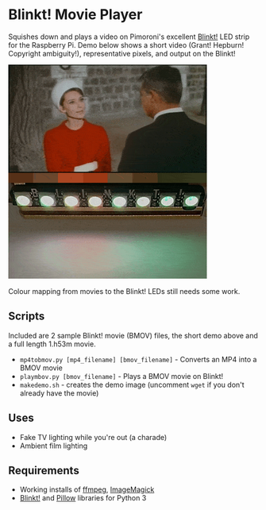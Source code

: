 # Blinkt! Movie Player

Squishes down and plays a video on Pimoroni's excellent [Blinkt!](https://shop.pimoroni.com/products/blinkt) LED strip for the Raspberry Pi. Demo below shows a short video (Grant! Hepburn! Copyright ambiguity!), representative pixels, and output on the Blinkt!

![Blinkt! Movie Player Demo](charadedemo.gif)

Colour mapping from movies to the Blinkt! LEDs still needs some work.

## Scripts

Included are 2 sample Blinkt! movie (BMOV) files, the short demo above and a full length 1.h53m movie.

* `mp4tobmov.py [mp4_filename] [bmov_filename]` - Converts an MP4 into a BMOV movie
* `playmbov.py [bmov_filename]` - Plays a BMOV movie on Blinkt!
* `makedemo.sh` - creates the demo image (uncomment `wget` if you don't already have the movie)

## Uses

* Fake TV lighting while you're out (a charade)
* Ambient film lighting

## Requirements

* Working installs of [ffmpeg](https://ffmpeg.org/), [ImageMagick](https://imagemagick.org/index.php)
* [Blinkt!](https://github.com/pimoroni/blinkt) and [Pillow](https://python-pillow.org/) libraries for Python 3